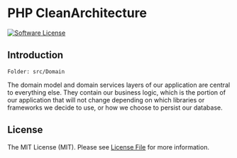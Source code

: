 # PHP CleanArchitecture
 
[![Software License][ico-license]][link-license]

## Introduction
``` Folder: src/Domain ```

The domain model and domain services layers of our application are central to everything else. They contain our business logic, which is the portion of our application that will not change depending on which libraries or frameworks we decide to use, or how we choose to persist our database.

## License

The MIT License (MIT). Please see [License File][link-license] for more information.

[ico-license]: https://img.shields.io/badge/license-MIT-brightgreen.svg?style=flat-square
[link-license]: LICENSE

